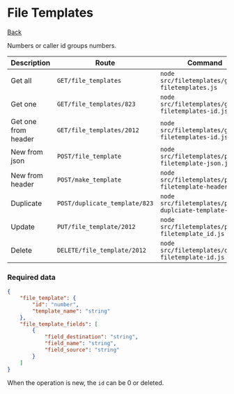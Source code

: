 # File Templates

[Back](/README.md#menu)

Numbers or caller id groups numbers.

| Description | Route | Command
|-------------|-------|---------|
|Get all |`GET/file_templates`|`node src/filetemplates/get-filetemplates.js`|
|Get one |`GET/file_templates/823`|`node src/filetemplates/get-filetemplates-id.js`|
|Get one from header|`GET/file_templates/2012`|`node src/filetemplates/get-filetemplates-id.js`| 
|New from json |`POST/file_template`|`node src/filetemplates/post-filetemplate-json.js`|  
|New from header |`POST/make_template`|`node src/filetemplates/post-filetemplate-header.js`|  
|Duplicate |`POST/duplicate_template/823`|`node src/filetemplates/post-duplciate-template-id.js`|  
|Update|`PUT/file_template/2012`|`node src/filetemplates/put-filetemplate_id.js`|
|Delete | `DELETE/file_template/2012` | `node src/filetemplates/delete-filetemplate-id.js` |

### Required data
```json
{
    "file_template": {
        "id": "number",
        "template_name": "string"
    },
    "file_template_fields": [
        {
            "field_destination": "string",
            "field_name": "string",
            "field_source": "string"
        }
    ]
}
```
When the operation is new, the `id` can be 0 or deleted.

